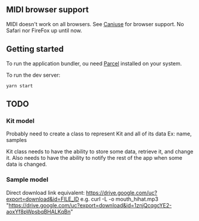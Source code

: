 ## MIDI browser support
MIDI doesn't work on all browsers.  See [Caniuse](https://caniuse.com/midi) for browser support.  No Safari nor FireFox up until now.


## Getting started
To run the application bundler, ou need [Parcel](https://parceljs.org/getting_started.html) installed on your system.

To run the dev server:
```
yarn start
```

## TODO
### Kit model
Probably need to create a class to represent Kit and all of its data
Ex: name, samples

Kit class needs to have the ability to store some data, retrieve it, and change it.
Also needs to have the ability to notify the rest of the app when some data is changed.

### Sample model


Direct download link equivalent: https://drive.google.com/uc?export=download&id=FILE_ID
e.g. curl -L -o mouth_hihat.mp3 "https://drive.google.com/uc?export=download&id=1znjQcqgcYE2-aoxYf8pWpsbqBHALKqBn"
